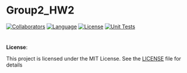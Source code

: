 # Group2_HW2

[![Collaborators](https://img.shields.io/badge/Collaborators-5-orange.svg?style=flat)](https://github.com/SunandiniM/Group2_HW2/settings/access)
[![Language](https://img.shields.io/badge/Language-Python-blue.svg?style=flat)](https://github.com/SunandiniM/Group2_HW2/search?l=python)
[![License](https://img.shields.io/badge/License-MIT-purple.svg?style=flat)](https://github.com/SunandiniM/Group2_HW2/blob/main/LICENSE)
[![Unit Tests](https://github.com/SunandiniM/Group2_HW2/blob/main/.github/workflows/unit-tests.yml/badge.svg)](https://github.com/SunandiniM/Group2_HW2/blob/main/.github/workflows/unit-tests.yml)
#
**License**:

This project is licensed under the MIT License. See the [LICENSE](https://github.com/SunandiniM/Group2_HW2/blob/main/LICENSE) file for details

